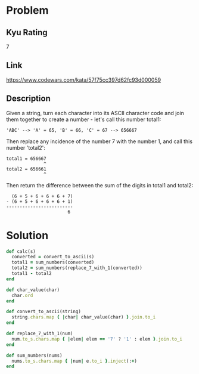 # Problem

## Kyu Rating

7

## Link

https://www.codewars.com/kata/57f75cc397d62fc93d000059

## Description

Given a string, turn each character into its ASCII character code and join them together to create a number - let's call this number total1:

```
'ABC' --> 'A' = 65, 'B' = 66, 'C' = 67 --> 656667
```

Then replace any incidence of the number 7 with the number 1, and call this number 'total2':

```
total1 = 656667
              ^
total2 = 656661
              ^
```

Then return the difference between the sum of the digits in total1 and total2:

```
  (6 + 5 + 6 + 6 + 6 + 7)
- (6 + 5 + 6 + 6 + 6 + 1)
-------------------------
                       6
```

# Solution

```ruby
def calc(s)
  converted = convert_to_ascii(s)
  total1 = sum_numbers(converted)
  total2 = sum_numbers(replace_7_with_1(converted))
  total1 - total2
end

def char_value(char)
  char.ord
end

def convert_to_ascii(string)
  string.chars.map { |char| char_value(char) }.join.to_i
end

def replace_7_with_1(num)
  num.to_s.chars.map { |elem| elem == '7' ? '1' : elem }.join.to_i
end

def sum_numbers(nums)
  nums.to_s.chars.map { |num| e.to_i }.inject(:+)
end
```
